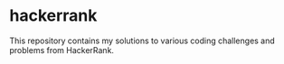 # hackerrank
This repository contains my solutions to various coding challenges and problems from HackerRank.
